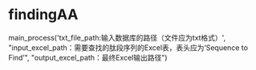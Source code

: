 # findingAA
main_process('txt_file_path:输入数据库的路径（文件应为txt格式）', "input_excel_path：需要查找的肽段序列的Excel表，表头应为‘Sequence to Find’", "output_excel_path：最终Excel输出路径")
